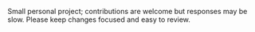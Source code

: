 Small personal project; contributions are welcome but responses may be slow.
Please keep changes focused and easy to review.

